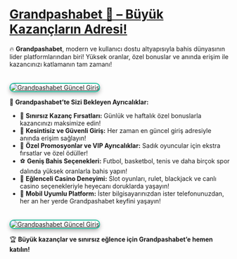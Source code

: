 
# <a href="https://cutt.ly/Grandpasha724" title="Grandpashabet Güncel Giriş">Grandpashabet 🎯 – Büyük Kazançların Adresi!</a>  

🔥 **Grandpashabet**, modern ve kullanıcı dostu altyapısıyla bahis dünyasının lider platformlarından biri! Yüksek oranlar, özel bonuslar ve anında erişim ile kazancınızı katlamanın tam zamanı!  

<a href="https://cutt.ly/Grandpasha724" title="Grandpashabet Güncel Giriş">  
<img src="https://i.ibb.co/BtMhhf6/g-venligiris.jpg" alt="Grandpashabet Güncel Giriş" style="max-width: 100%; border: 2px solid #1abc9c; border-radius: 10px; box-shadow: 0px 4px 10px rgba(0,0,0,0.3); margin-top: 20px;">  
</a>  

🎉 **Grandpashabet’te Sizi Bekleyen Ayrıcalıklar:**  
- 💎 **Sınırsız Kazanç Fırsatları:** Günlük ve haftalık özel bonuslarla kazancınızı maksimize edin!  
- 🚀 **Kesintisiz ve Güvenli Giriş:** Her zaman en güncel giriş adresiyle anında erişim sağlayın!  
- 🎁 **Özel Promosyonlar ve VIP Ayrıcalıklar:** Sadık oyuncular için ekstra fırsatlar ve özel ödüller!  
- ⚽ **Geniş Bahis Seçenekleri:** Futbol, basketbol, tenis ve daha birçok spor dalında yüksek oranlarla bahis yapın!  
- 🎰 **Eğlenceli Casino Deneyimi:** Slot oyunları, rulet, blackjack ve canlı casino seçenekleriyle heyecanı doruklarda yaşayın!  
- 📲 **Mobil Uyumlu Platform:** İster bilgisayarınızdan ister telefonunuzdan, her an her yerde Grandpashabet keyfini yaşayın!  

<a href="https://cutt.ly/Grandpasha724" title="Grandpashabet Güncel Giriş">  
<img src="https://i.ibb.co/BtMhhf6/g-venligiris.jpg" alt="Grandpashabet Güncel Giriş" style="max-width: 100%; border: 2px solid #1abc9c; border-radius: 10px; box-shadow: 0px 4px 10px rgba(0,0,0,0.3); margin-top: 20px;">  
</a>  

🏆 **Büyük kazançlar ve sınırsız eğlence için Grandpashabet’e hemen katılın!**  
